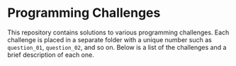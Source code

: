 # Programming Challenges

This repository contains solutions to various programming challenges. Each challenge is placed in a separate folder with a unique number such as `question_01`, `question_02`, and so on. Below is a list of the challenges and a brief description of each one.
